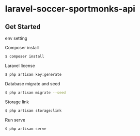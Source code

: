 # laravel-soccer-sportmonks-api

## Get Started

env setting

Composer install

```sh
$ composer install
```

Laravel license

```sh
$ php artisan key:generate
```

Database migrate and seed

```sh
$ php artisan migrate --seed
```

Storage link

```sh
$ php artisan storage:link
```

Run serve

```sh
$ php artisan serve
```
